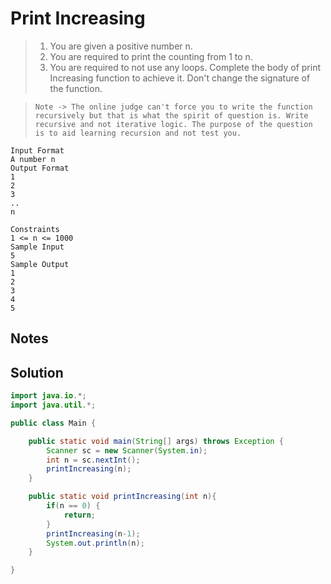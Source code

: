 # Print Increasing

> 1. You are given a positive number n. 
> 2. You are required to print the counting from 1 to n.
> 3. You are required to not use any loops. Complete the body of print Increasing function to achieve it. Don't change the signature of the function.

> `Note -> The online judge can't force you to write the function recursively but that is what the spirit of question is. Write recursive and not iterative logic. The purpose of the question is to aid learning recursion and not test you.`

```
Input Format
A number n
Output Format
1
2
3
..
n

Constraints
1 <= n <= 1000
Sample Input
5
Sample Output
1
2
3
4
5
```

## Notes



## Solution

```java
import java.io.*;
import java.util.*;

public class Main {

    public static void main(String[] args) throws Exception {
        Scanner sc = new Scanner(System.in);
        int n = sc.nextInt();
        printIncreasing(n);
    }

    public static void printIncreasing(int n){
        if(n == 0) {
            return;
        }
        printIncreasing(n-1);
        System.out.println(n);
    }

}
```